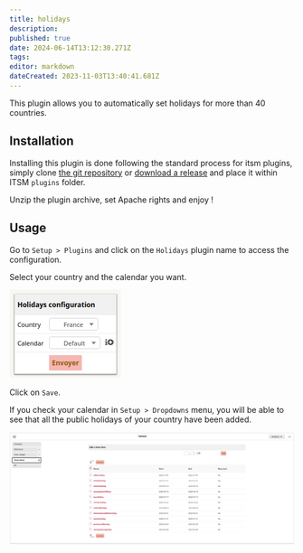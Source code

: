 ```yaml
---
title: holidays
description: 
published: true
date: 2024-06-14T13:12:30.271Z
tags: 
editor: markdown
dateCreated: 2023-11-03T13:40:41.681Z
---
```


This plugin allows you to automatically set holidays for more than 40 countries.

## Installation

Installing this plugin is done following the standard process for itsm plugins, simply clone [the git repository](https://github.com/itsmng/holidays) or [download a release](https://github.com/itsmng/holidays/releases) and place it within ITSM `plugins` folder.

Unzip the plugin archive, set Apache rights and enjoy !

## Usage

Go to `Setup > Plugins` and click on the `Holidays` plugin name to access the configuration.

Select your country and the calendar you want.

![](/files/img/plugins/holidays/holidays_config.png)

Click on `Save`.

If you check your calendar in `Setup > Dropdowns` menu, you will be able to see that all the public holidays of your country have been added.

![](/files/img/plugins/holidays/holidays_result.png)